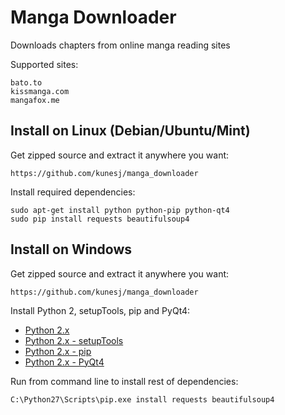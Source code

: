 Manga Downloader
=================

Downloads chapters from online manga reading sites

Supported sites:

    bato.to
    kissmanga.com
    mangafox.me

Install on Linux (Debian/Ubuntu/Mint)
-------
Get zipped source and extract it anywhere you want:

    https://github.com/kunesj/manga_downloader

Install required dependencies:

    sudo apt-get install python python-pip python-qt4 
    sudo pip install requests beautifulsoup4

Install on Windows
-------
Get zipped source and extract it anywhere you want:

    https://github.com/kunesj/manga_downloader
    
Install Python 2, setupTools, pip and PyQt4:

- [Python 2.x](https://www.python.org/downloads/windows/)
- [Python 2.x - setupTools](http://www.lfd.uci.edu/~gohlke/pythonlibs/#setuptools)
- [Python 2.x - pip](http://www.lfd.uci.edu/~gohlke/pythonlibs/#pip)
- [Python 2.x - PyQt4](http://www.lfd.uci.edu/~gohlke/pythonlibs/#pyqt)
    
Run from command line to install rest of dependencies:
    
    C:\Python27\Scripts\pip.exe install requests beautifulsoup4
    
